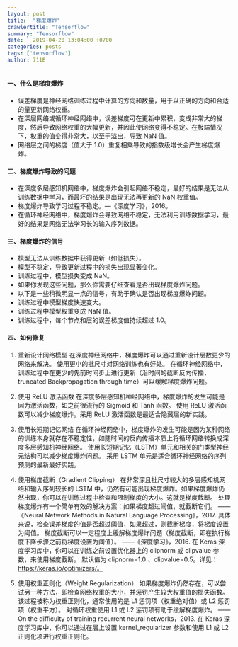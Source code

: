 ```yaml
---
layout: post
title:  "梯度爆炸"
crawlertitle: "Tensorflow"
summary: "Tensorflow"
date:   2019-04-20 13:04:00 +0700
categories: posts
tags: ['tensorflow']
author: 711E
---
```


#### 一、什么是梯度爆炸
* 误差梯度是神经网络训练过程中计算的方向和数量，用于以正确的方向和合适的量更新网络权重。
* 在深层网络或循环神经网络中，误差梯度可在更新中累积，变成非常大的梯度，然后导致网络权重的大幅更新，并因此使网络变得不稳定。在极端情况下，权重的值变得非常大，以至于溢出，导致 NaN 值。
* 网络层之间的梯度（值大于 1.0）重复相乘导致的指数级增长会产生梯度爆炸。

#### 二、梯度爆炸导致的问题
* 在深度多层感知机网络中，梯度爆炸会引起网络不稳定，最好的结果是无法从训练数据中学习，而最坏的结果是出现无法再更新的 NaN 权重值。
* 梯度爆炸导致学习过程不稳定。—《深度学习》，2016。
* 在循环神经网络中，梯度爆炸会导致网络不稳定，无法利用训练数据学习，最好的结果是网络无法学习长的输入序列数据。

#### 三、梯度爆炸的信号
* 模型无法从训练数据中获得更新（如低损失）。
* 模型不稳定，导致更新过程中的损失出现显著变化。
* 训练过程中，模型损失变成 NaN。
* 如果你发现这些问题，那么你需要仔细查看是否出现梯度爆炸问题。
* 以下是一些稍微明显一点的信号，有助于确认是否出现梯度爆炸问题。
* 训练过程中模型梯度快速变大。
* 训练过程中模型权重变成 NaN 值。
* 训练过程中，每个节点和层的误差梯度值持续超过 1.0。

#### 四、如何修复
1. 重新设计网络模型
在深度神经网络中，梯度爆炸可以通过重新设计层数更少的网络来解决。
使用更小的批尺寸对网络训练也有好处。
在循环神经网络中，训练过程中在更少的先前时间步上进行更新（沿时间的截断反向传播，truncated Backpropagation through time）可以缓解梯度爆炸问题。

2. 使用 ReLU 激活函数
在深度多层感知机神经网络中，梯度爆炸的发生可能是因为激活函数，如之前很流行的 Sigmoid 和 Tanh 函数。
使用 ReLU 激活函数可以减少梯度爆炸。采用 ReLU 激活函数是最适合隐藏层的新实践。

3. 使用长短期记忆网络
在循环神经网络中，梯度爆炸的发生可能是因为某种网络的训练本身就存在不稳定性，如随时间的反向传播本质上将循环网络转换成深度多层感知机神经网络。
使用长短期记忆（LSTM）单元和相关的门类型神经元结构可以减少梯度爆炸问题。
采用 LSTM 单元是适合循环神经网络的序列预测的最新最好实践。

4. 使用梯度截断（Gradient Clipping）
在非常深且批尺寸较大的多层感知机网络和输入序列较长的 LSTM 中，仍然有可能出现梯度爆炸。如果梯度爆炸仍然出现，你可以在训练过程中检查和限制梯度的大小。这就是梯度截断。
处理梯度爆炸有一个简单有效的解决方案：如果梯度超过阈值，就截断它们。
——《Neural Network Methods in Natural Language Processing》，2017.
具体来说，检查误差梯度的值是否超过阈值，如果超过，则截断梯度，将梯度设置为阈值。
梯度截断可以一定程度上缓解梯度爆炸问题（梯度截断，即在执行梯度下降步骤之前将梯度设置为阈值）。
——《深度学习》，2016.
在 Keras 深度学习库中，你可以在训练之前设置优化器上的 clipnorm 或 clipvalue 参数，来使用梯度截断。
默认值为 clipnorm=1.0 、clipvalue=0.5。详见：https://keras.io/optimizers/。

5. 使用权重正则化（Weight Regularization）
如果梯度爆炸仍然存在，可以尝试另一种方法，即检查网络权重的大小，并惩罚产生较大权重值的损失函数。该过程被称为权重正则化，通常使用的是 L1 惩罚项（权重绝对值）或 L2 惩罚项（权重平方）。
对循环权重使用 L1 或 L2 惩罚项有助于缓解梯度爆炸。
——On the difficulty of training recurrent neural networks，2013.
在 Keras 深度学习库中，你可以通过在层上设置 kernel_regularizer 参数和使用 L1 或 L2 正则化项进行权重正则化。

